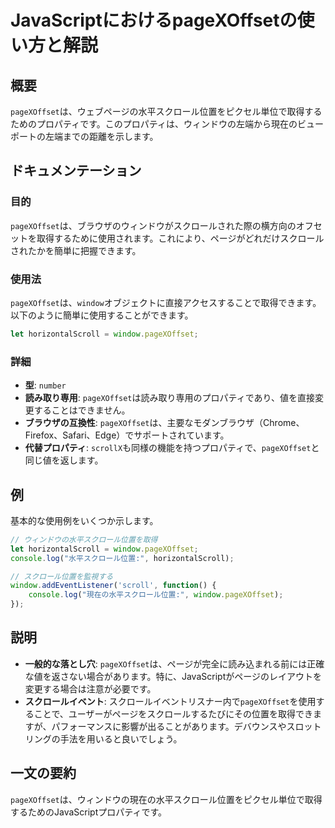 <!--
Meta Description: # JavaScriptにおけるpageXOffsetの使い方と解説 ## 概要 `pageXOffset`は、ウェブページの水平スクロール位置をピクセル単位で取得するためのプロパティです。このプロパティは、ウィンドウの左端から現在のビューポートの左端までの距離を示します。 ## ドキュメンテーショ...
Meta Keywords: pagexoffset, window, horizontalscroll, javascript, let
-->

# JavaScriptにおけるpageXOffsetの使い方と解説

## 概要
`pageXOffset`は、ウェブページの水平スクロール位置をピクセル単位で取得するためのプロパティです。このプロパティは、ウィンドウの左端から現在のビューポートの左端までの距離を示します。

## ドキュメンテーション
### 目的
`pageXOffset`は、ブラウザのウィンドウがスクロールされた際の横方向のオフセットを取得するために使用されます。これにより、ページがどれだけスクロールされたかを簡単に把握できます。

### 使用法
`pageXOffset`は、`window`オブジェクトに直接アクセスすることで取得できます。以下のように簡単に使用することができます。

```javascript
let horizontalScroll = window.pageXOffset;
```

### 詳細
- **型**: `number`
- **読み取り専用**: `pageXOffset`は読み取り専用のプロパティであり、値を直接変更することはできません。
- **ブラウザの互換性**: `pageXOffset`は、主要なモダンブラウザ（Chrome、Firefox、Safari、Edge）でサポートされています。
- **代替プロパティ**: `scrollX`も同様の機能を持つプロパティで、`pageXOffset`と同じ値を返します。

## 例
基本的な使用例をいくつか示します。

```javascript
// ウィンドウの水平スクロール位置を取得
let horizontalScroll = window.pageXOffset;
console.log("水平スクロール位置:", horizontalScroll);

// スクロール位置を監視する
window.addEventListener('scroll', function() {
    console.log("現在の水平スクロール位置:", window.pageXOffset);
});
```

## 説明
- **一般的な落とし穴**: `pageXOffset`は、ページが完全に読み込まれる前には正確な値を返さない場合があります。特に、JavaScriptがページのレイアウトを変更する場合は注意が必要です。
- **スクロールイベント**: スクロールイベントリスナー内で`pageXOffset`を使用することで、ユーザーがページをスクロールするたびにその位置を取得できますが、パフォーマンスに影響が出ることがあります。デバウンスやスロットリングの手法を用いると良いでしょう。

## 一文の要約
`pageXOffset`は、ウィンドウの現在の水平スクロール位置をピクセル単位で取得するためのJavaScriptプロパティです。